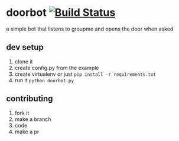 doorbot [![Build Status](https://travis-ci.org/patins/doorbot.svg?branch=master)](https://travis-ci.org/patins/doorbot)
========
a simple bot that listens to groupme and opens the door when asked

## dev setup
1. clone it
2. create config.py from the example
3. create virtualenv or just `pip install -r requirements.txt`
4. run it `python doorbot.py`

## contributing
1. fork it
2. make a branch
3. code
4. make a pr
